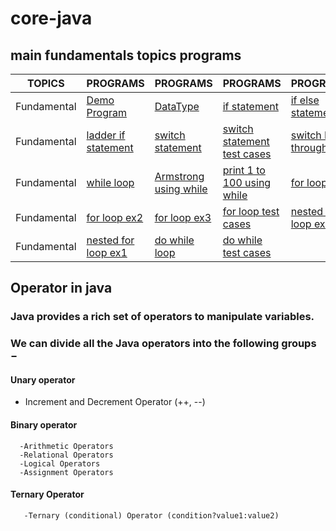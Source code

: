 # core-java 
## main fundamentals topics programs
 TOPICS  | PROGRAMS | PROGRAMS | PROGRAMS | PROGRAMS
| ------------- | ------------- |-----------------|------------------|--------------|
| Fundamental|[ Demo Program](https://github.com/krushidj/core-java/blob/master/src/org/core/fundamental/JavaDemo%24.java)|[DataType ](https://github.com/krushidj/core-java/blob/master/src/org/core/fundamental/DataTypeTest.java) |[if statement](https://github.com/krushidj/core-java/blob/master/src/org/core/fundamental/IfDemo.java)|[if else statement](https://github.com/krushidj/core-java/blob/master/src/org/core/fundamental/IfElseDemo.java)|
|Fundamental|[ladder if statement](https://github.com/krushidj/core-java/blob/master/src/org/core/fundamental/LadderIfDemo.java)|[switch statement](https://github.com/krushidj/core-java/blob/master/src/org/core/fundamental/SwitchDemo.java)| [switch statement test cases](https://github.com/krushidj/core-java/blob/master/src/org/core/fundamental/SwitchTestCase.java)|[switch Fall through ](https://github.com/krushidj/core-java/blob/master/src/org/core/fundamental/SwitchFallThroughTest.java)|
|Fundamental|[while loop](https://github.com/krushidj/core-java/blob/master/src/org/core/fundamental/WhileDemo.java)|[Armstrong using while](https://github.com/krushidj/core-java/blob/master/src/org/core/fundamental/ArmstrongTest.java)|[print 1 to 100 using while](https://github.com/krushidj/core-java/blob/master/src/org/core/fundamental/Print1to100ForTest.java)|[for loop ex1](https://github.com/krushidj/core-java/blob/master/src/org/core/fundamental/SumOf3ForTest.java)|
|Fundamental|[for loop ex2](https://github.com/krushidj/core-java/blob/master/src/org/core/fundamental/PrintOddNumberForTest.java)|[for loop ex3](https://github.com/krushidj/core-java/blob/master/src/org/core/fundamental/Print1to100ForTest.java)|[for loop test cases](https://github.com/krushidj/core-java/blob/master/src/org/core/fundamental/ForTestCase.java)|[nested for loop ex1](https://github.com/krushidj/core-java/blob/master/src/org/core/fundamental/NestedForTest.java)|
|Fundamental|[nested for loop ex1](https://github.com/krushidj/core-java/blob/master/src/org/core/fundamental/NestedForPatternTest.java)|[do while loop](https://github.com/krushidj/core-java/blob/master/src/org/core/fundamental/DoWhileTest.java)|[do while test cases](https://github.com/krushidj/core-java/blob/master/src/org/core/fundamental/DoWhileTestCase.java)|

## Operator in java
 ### Java provides a rich set of operators to manipulate variables.
### We can divide all the Java operators into the following groups −
 #### Unary operator
   - Increment and Decrement Operator (++, --)
  #### Binary operator
      -Arithmetic Operators
      -Relational Operators
      -Logical Operators
      -Assignment Operators
   #### Ternary Operator
       -Ternary (conditional) Operator (condition?value1:value2)


